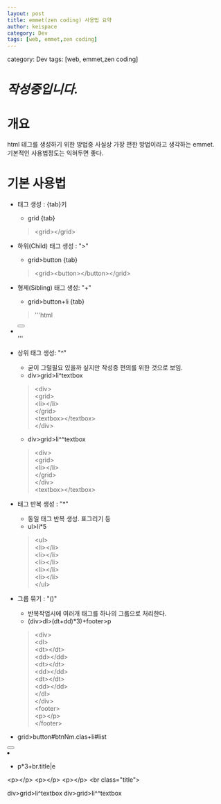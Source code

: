 ```yaml
---
layout: post
title: emmet(zen coding) 사용법 요약 
author: keispace
category: Dev
tags: [web, emmet,zen coding]
---
```


category: Dev
tags: [web, emmet,zen coding]

# _작성중입니다._

# 개요 
html 테그를 생성하기 위한 방법중 사실상 가장 편한 방법이라고 생각하는 emmet.  
기본적인 사용법정도는 익혀두면 좋다. 

# 기본 사용법

- 태그 생성 : {tab}키 
    - grid {tab}  
    > &lt;grid&gt;&lt;/grid&gt;

- 하위(Child) 태그 생성 : ">"
    - grid>button {tab}  
    >  &lt;grid&gt;&lt;button&gt;&lt;/button&gt;&lt;/grid&gt;

- 형제(Sibling) 태그 생성: "+"
    - grid>button+li {tab}  
   > '''html
   	<grid>
        	<button></button>
        	<li></li>
    	</grid>
    '''

- 상위 태그 생성: "^"
    - 굳이 그럴필요 있을까 싶지만 작성중 편의를 위한 것으로 보임.
    - div>grid>li^textbox
    > &lt;div&gt;  
        &lt;grid&gt;  
            &lt;li&gt;&lt;/li&gt;  
        &lt;/grid&gt;  
        &lt;textbox&gt;&lt;/textbox&gt;  
    &lt;/div&gt;  

    - div>grid>li^^textbox
    > &lt;div&gt;  
        &lt;grid&gt;  
            &lt;li&gt;&lt;/li&gt;  
        &lt;/grid&gt;  
    &lt;/div&gt;  
    &lt;textbox&gt;&lt;/textbox&gt;  

- 태그 반복 생성 : "*"
    - 동일 태그 반복 생성. 표그리기 등 
    - ul>li*5
    > &lt;ul&gt;  
        &lt;li&gt;&lt;/li&gt;  
        &lt;li&gt;&lt;/li&gt;  
        &lt;li&gt;&lt;/li&gt;  
        &lt;li&gt;&lt;/li&gt;  
        &lt;li&gt;&lt;/li&gt;  
    &lt;/ul&gt;  

- 그룹 묶기 : "()"
    - 반복작업시에 여러개 태그를 하나의 그룹으로 처리한다. 
    - (div>dl>(dt+dd)*3)+footer>p
    > &lt;div&gt;  
        &lt;dl&gt;  
            &lt;dt&gt;&lt;/dt&gt;  
            &lt;dd&gt;&lt;/dd&gt;  
            &lt;dt&gt;&lt;/dt&gt;  
            &lt;dd&gt;&lt;/dd&gt;  
            &lt;dt&gt;&lt;/dt&gt;  
            &lt;dd&gt;&lt;/dd&gt;  
        &lt;/dl&gt;  
    &lt;/div&gt;  
    &lt;footer&gt;  
        &lt;p&gt;&lt;/p&gt;  
    &lt;/footer&gt;  

- grid>button#btnNm.clas+li#list
<grid>
	<button id="btnNm" class="clas"></button>
	<li id="list"></li>
</grid>


- p*3+br.title|e


&lt;p&gt;&lt;/p&gt;
&lt;p&gt;&lt;/p&gt;
&lt;p&gt;&lt;/p&gt;
&lt;br class="title"&gt;



div>grid>li^textbox
div>grid>li^^textbox
